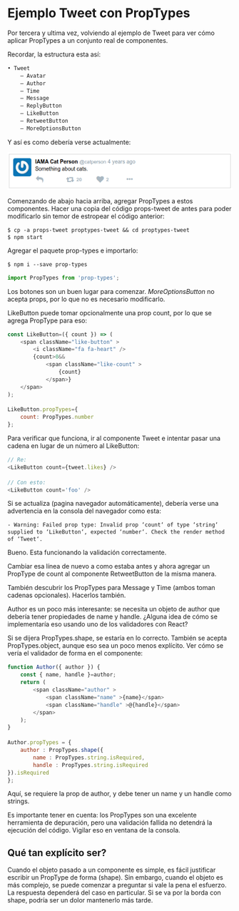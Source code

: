 # Ejemplo Tweet con PropTypes

Por tercera y ultima vez, volviendo al ejemplo de Tweet para ver cómo aplicar PropTypes a un conjunto real de componentes.

Recordar, la estructura esta así:

```html
• Tweet
    – Avatar
    – Author
    – Time
    – Message
    – ReplyButton
    – LikeButton
    – RetweetButton
    – MoreOptionsButton
```

Y así es como debería verse actualmente:

![tweet](./img/tweet5.png)

Comenzando de abajo hacia arriba, agregar PropTypes a estos componentes. Hacer una copia del código props-tweet de antes para poder modificarlo sin temor de estropear el código anterior:

```shell
$ cp -a props-tweet proptypes-tweet && cd proptypes-tweet
$ npm start
```

Agregar el paquete prop-types e importarlo:

```shell
$ npm i --save prop-types
```
```js
import PropTypes from 'prop-types';
```

Los botones son un buen lugar para comenzar. *MoreOptionsButton* no acepta props, por lo que no es necesario modificarlo.

LikeButton puede tomar opcionalmente una prop count, por lo que se agrega PropType para eso:

```js
const LikeButton=({ count }) => (
    <span className="like-button" >
        <i className="fa fa-heart" />
        {count>0&&
            <span className="like-count" >
                {count}
            </span>}
    </span>
);

LikeButton.propTypes={
    count: PropTypes.number
};
```

Para verificar que funciona, ir al componente Tweet e intentar pasar una cadena en lugar de un número al LikeButton:

```js
// Re:
<LikeButton count={tweet.likes} />

// Con esto:
<LikeButton count='foo' />
```

Si se actualiza (pagina navegador automáticamente), debería verse una advertencia en la consola del navegador como esta:

    - Warning: Failed prop type: Invalid prop ‘count‘ of type ‘string‘ supplied to ‘LikeButton‘, expected ‘number‘. Check the render method of ‘Tweet‘.

Bueno. Esta funcionando la validación correctamente.

Cambiar esa línea de nuevo a como estaba antes y ahora agregar un PropType de count al componente RetweetButton de la misma manera.

También descubrir los PropTypes para Message y Time (ambos toman cadenas opcionales). Hacerlos también.

Author es un poco más interesante: se necesita un objeto de author que debería tener propiedades de name y handle. ¿Alguna idea de cómo se implementaría eso usando uno de los validadores con React?

Si se dijera PropTypes.shape, se estaría en lo correcto. También se acepta PropTypes.object, aunque eso sea un poco menos explícito. Ver cómo se vería el validador de forma en el componente:

```js
function Author({ author }) {
    const { name, handle }=author;
    return (
        <span className="author" >
            <span className="name" >{name}</span>
            <span className="handle" >@{handle}</span>
        </span>        
    );
}

Author.propTypes = {
    author : PropTypes.shape({
        name : PropTypes.string.isRequired,
        handle : PropTypes.string.isRequired
}).isRequired
};
```

Aquí, se requiere la prop de author, y debe tener un name y un handle como strings.

Es importante tener en cuenta: los PropTypes son una excelente herramienta de depuración, pero una validación fallida no detendrá la ejecución del código. Vigilar eso en ventana de la consola.

## Qué tan explícito ser?

Cuando el objeto pasado a un componente es simple, es fácil justificar escribir un PropType de forma (shape). Sin embargo, cuando el objeto es más complejo, se puede comenzar a preguntar si vale la pena el esfuerzo. La respuesta dependerá del caso en particular. Si se va por la borda con shape, podría ser un dolor mantenerlo más tarde.